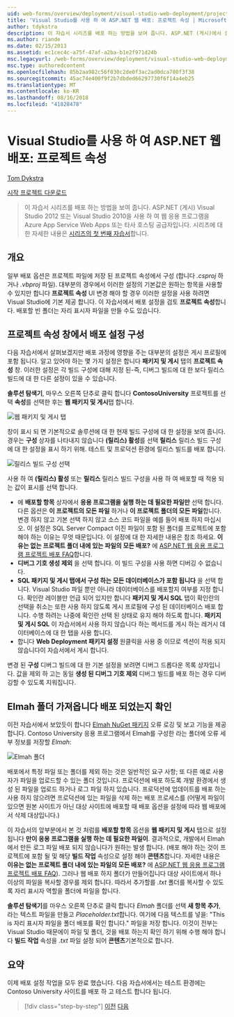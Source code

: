 ```yaml
---
uid: web-forms/overview/deployment/visual-studio-web-deployment/project-properties
title: 'Visual Studio를 사용 하 여 ASP.NET 웹 배포: 프로젝트 속성 | Microsoft Docs'
author: tdykstra
description: 이 자습서 시리즈를 배포 하는 방법을 보여 줍니다. ASP.NET (게시)에서 실행 중인 웹 응용 프로그램을 Azure App Service Web Apps 또는 타사 호스팅 공급자...
ms.author: riande
ms.date: 02/15/2013
ms.assetid: ec1cec4c-a75f-47af-a2ba-b1e2f971d24b
msc.legacyurl: /web-forms/overview/deployment/visual-studio-web-deployment/project-properties
msc.type: authoredcontent
ms.openlocfilehash: 85b2aa982c56f030c2de0f3ac2ad0dca780f3f38
ms.sourcegitcommit: 45ac74e400f9f2b7dbded66297730f6f14a4eb25
ms.translationtype: MT
ms.contentlocale: ko-KR
ms.lasthandoff: 08/16/2018
ms.locfileid: "41828478"
---
```

<a name="aspnet-web-deployment-using-visual-studio-project-properties"></a>Visual Studio를 사용 하 여 ASP.NET 웹 배포: 프로젝트 속성
====================
[Tom Dykstra](https://github.com/tdykstra)

[시작 프로젝트 다운로드](http://go.microsoft.com/fwlink/p/?LinkId=282627)

> 이 자습서 시리즈를 배포 하는 방법을 보여 줍니다. ASP.NET (게시) Visual Studio 2012 또는 Visual Studio 2010을 사용 하 여 웹 응용 프로그램을 Azure App Service Web Apps 또는 타사 호스팅 공급자입니다. 시리즈에 대 한 자세한 내용은 [시리즈의 첫 번째 자습서](introduction.md)합니다.


## <a name="overview"></a>개요

일부 배포 옵션은 프로젝트 파일에 저장 된 프로젝트 속성에서 구성 (합니다 *.csproj* 하거나 *.vbproj* 파일). 대부분의 경우에서 이러한 설정의 기본값은 원하는 항목을 사용할 수 있지만 합니다 **프로젝트 속성** UI 변경 해야 할 경우 이러한 설정을 사용 하려면 Visual Studio에 기본 제공 합니다. 이 자습서에서 배포 설정을 검토 **프로젝트 속성**합니다. 배포할 빈 폴더는 자리 표시자 파일을 만들 수도 있습니다.

## <a name="configure-deployment-settings-in-the-project-properties-window"></a>프로젝트 속성 창에서 배포 설정 구성

다음 자습서에서 살펴보겠지만 배포 과정에 영향을 주는 대부분의 설정은 게시 프로필에 포함 됩니다. 알고 있어야 하는 몇 가지 설정은 합니다 **패키지 및 게시** 탭의 **프로젝트 속성** 창. 이러한 설정은 각 빌드 구성에 대해 지정 된-즉, 디버그 빌드에 대 한 보다 릴리스 빌드에 대 한 다른 설정이 있을 수 있습니다.

**솔루션 탐색기**, 마우스 오른쪽 단추로 클릭 합니다 **ContosoUniversity** 프로젝트를 선택 **속성**를 선택한 후는 **웹 패키지 및 게시**탭 합니다.

![웹 패키지 및 게시 탭](project-properties/_static/image1.png)

창이 표시 되 면 기본적으로 솔루션에 대 한 현재 빌드 구성에 대 한 설정을 보여 줍니다. 경우는 **구성** 상자를 나타내지 않습니다 **(릴리스) 활성**를 선택 **릴리스** 릴리스 빌드 구성에 대 한 설정을 표시 하기 위해. 테스트 및 프로덕션 환경에 릴리스 빌드를 배포 합니다.

![릴리스 빌드 구성 선택](project-properties/_static/image2.png)

사용 하 여 **(릴리스) 활성** 또는 **릴리스** 릴리스 빌드 구성을 사용 하 여 배포할 때 적용 되는 값이 표시를 선택 합니다.

- 에 **배포할 항목** 상자에서 **응용 프로그램을 실행 하는 데 필요한 파일만** 선택 합니다. 다른 옵션은 **이 프로젝트의 모든 파일** 하거나 **이 프로젝트 폴더의 모든 파일**합니다. 변경 하지 않고 기본 선택 하지 않고 소스 코드 파일을 예를 들어 배포 하지 마십시오. 이 설정은 SQL Server Compact 이진 파일이 포함 된 폴더를 프로젝트에 포함 해야 하는 이유는 무엇 때문입니다. 이 설정에 대 한 자세한 내용은 참조 하세요. **이유는 없는 프로젝트 폴더 내에 있는 파일의 모든 배포?** 에 [ASP.NET 웹 응용 프로그램 프로젝트 배포 FAQ](https://msdn.microsoft.com/library/ee942158.aspx)합니다.
- **디버그 기호 생성 제외** 을 선택 합니다. 이 빌드 구성을 사용 하면 디버깅 수 없습니다.
- **SQL 패키지 및 게시 탭에서 구성 하는 모든 데이터베이스가 포함 됩니다** 을 선택 합니다. Visual Studio 파일 뿐만 아니라 데이터베이스를 배포할지 여부를 지정 합니다. 확인란 레이블만 언급 되어 있지만 합니다 **패키지 및 게시 SQL** 탭이 확인란의 선택을 취소는 또한 사용 하지 않도록 게시 프로필에 구성 된 데이터베이스 배포 합니다. 수행 하려는 나중에 확인란 선택 된 상태로 유지 해야 하도록 합니다. **패키지 및 게시 SQL** 이 자습서에서 사용 하지 않습니다 하는 메서드를 게시 하는 레거시 데이터베이스에 대 한 탭을 사용 합니다.
- 합니다 **Web Deployment 패키지 설정** 원클릭을 사용 중 이므로 섹션이 적용 되지 않습니다이 자습서에서 게시 합니다.

변경 된 **구성** 디버그 빌드에 대 한 기본 설정을 보려면 디버그 드롭다운 목록 상자입니다. 값을 제외 하 고는 동일 **생성 된 디버그 기호 제외** 디버그 빌드를 배포 하는 경우 디버깅할 수 있도록 지워집니다.

## <a name="make-sure-that-the-elmah-folder-gets-deployed"></a>Elmah 폴더 가져옵니다 배포 되었는지 확인

이전 자습서에서 보았듯이 합니다 [Elmah NuGet 패키지](http://www.hanselman.com/blog/NuGetPackageOfTheWeek7ELMAHErrorLoggingModulesAndHandlersWithSQLServerCompact.aspx) 오류 로깅 및 보고 기능을 제공 합니다. Contoso University 응용 프로그램에서 Elmah를 구성한 라는 폴더에 오류 세부 정보를 저장할 *Elmah*:

![Elmah 폴더](project-properties/_static/image3.png)

배포에서 특정 파일 또는 폴더를 제외 하는 것은 일반적인 요구 사항; 또 다른 예로 사용자가 파일을 업로드할 수 있는 폴더 것입니다. 프로덕션에 배포 하도록 개발 환경에서 생성 된 파일을 업로드 하거나 로그 파일 하지 있습니다. 프로덕션에 업데이트를 배포 하는 사용 하지 않으려면 프로덕션에 있는 파일을 삭제 하는 배포 프로세스를 (어떻게 파일이 있으면 원본 사이트가 아닌 대상 사이트에 배포할 때 배포 옵션을 설정에 따라 웹 배포에서 삭제 대상입니다.)

이 자습서의 앞부분에서 본 것 처럼를 **배포할 항목** 옵션을 **웹 패키지 및 게시** 탭으로 설정 됩니다 **만이 응용 프로그램을 실행 하는 데 필요한 파일이**. 결과적으로, 개발에서 Elmah에서 만든 로그 파일 배포 되지 않습니다가 원하는 발생 합니다. (배포 해야 하는 것이 프로젝트에 포함 될 및 해당 **빌드 작업** 속성으로 설정 해야 **콘텐츠**합니다. 자세한 내용은 **이유는 없는 프로젝트 폴더 내에 있는 파일의 모든 배포?** 에 [ASP.NET 웹 응용 프로그램 프로젝트 배포 FAQ](https://msdn.microsoft.com/library/ee942158.aspx)). 그러나 웹 배포 하지 폴더가 만들어집니다 대상 사이트에서 하나 이상의 파일을 복사할 경우를 제외 합니다. 따라서 추가할를 *.txt* 폴더를 복사할 수 있도록 자리 표시자 역할을 폴더에 파일을 합니다.

**솔루션 탐색기**를 마우스 오른쪽 단추로 클릭 합니다 *Elmah* 폴더를 선택 **새 항목 추가**, 라는 텍스트 파일을 만들고 *Placeholder.txt*합니다. 여기에 다음 텍스트를 넣을: "This is 자리 표시자 파일을 폴더 배포를 확인 합니다." 파일을 저장 합니다. 이것이 전부는 Visual Studio 때문에이 파일 및 폴더, 것을 배포 하는지 확인 하기 위해 수행 해야 합니다 **빌드 작업** 속성을 *.txt* 파일 설정 되어 **콘텐츠**기본적으로 합니다.

## <a name="summary"></a>요약

이제 배포 설정 작업을 모두 완료 했습니다. 다음 자습서에서는 테스트 환경에는 Contoso University 사이트를 배포 하 고 테스트 합니다 됩니다.

> [!div class="step-by-step"]
> [이전](web-config-transformations.md)
> [다음](deploying-to-iis.md)
